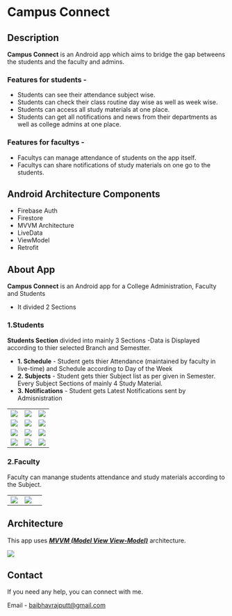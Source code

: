 # Campus Connect

## Description
**Campus Connect** is an Android app which aims to bridge the gap betweens the students and the faculty and admins. 

### Features for students -
- Students can see their attendance subject wise.
- Students can check their class routine day wise as well as week wise.
- Students can access all study materials at one place.
- Students can get all notifications and news from their departments as well as college admins at one place.

### Features for facultys -
- Facultys can manage attendance of students on the app itself.
- Facultys can share notifications of study materials on one go to the students.

## Android Architecture Components
- Firebase Auth
- Firestore
- MVVM Architecture
- LiveData
- ViewModel
- Retrofit

## About App

**Campus Connect** is an Android app for a College Administration, Faculty and Students

- It divided 2 Sections

### 1.Students
  
**Students Section** divided into mainly 3 Sections  -Data is Displayed according to thier selected Branch and Semestter.

- **1. Schedule** - Student gets thier Attendance (maintained by faculty in live-time) and Schedule according to Day of the Week
- **2. Subjects** - Student gets thier Subject list as per given in Semester. Every Subject Sections of mainly 4 Study Material.
- **3. Notifications** - Student gets Latest Notifications sent by Admisnistration
  
  
||||
|:----------------------------------------:|:-----------------------------------------:|:-----------------------------------------: |
| ![](media/login.jpeg) | ![](media/signup.jpeg) | ![](media/resetpassword.jpeg) |
| ![](media/dashboard.jpeg) | ![](media/WeekView.jpeg) | ![](media/profile.jpeg) |
| ![](media/subject.jpeg) | ![](media/subject.jpeg) | ![](media/classwork.png) |
| ![](media/submissions.jpeg) | ![](media/notifications.jpeg) | ![](media/drawer.jpeg) |
  
  
    
### 2.Faculty

Faculty can manange students attendance and study materials according to the Subject.


||||
|:----------------------------------------:|:-----------------------------------------:|:-----------------------------------------: |
| ![](media/facultyatt.jpeg) | ![](media/createClasswork.jpeg) |



## Architecture
This app uses [***MVVM (Model View View-Model)***](https://developer.android.com/jetpack/docs/guide#recommended-app-arch) architecture.

![](https://developer.android.com/topic/libraries/architecture/images/final-architecture.png)
 


 ## Contact
If you need any help, you can connect with me.

Email - baibhavrajputt@gmail.com
